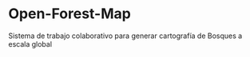 # Open-Forest-Map
Sistema de trabajo colaborativo  para generar cartografía de Bosques a escala global
